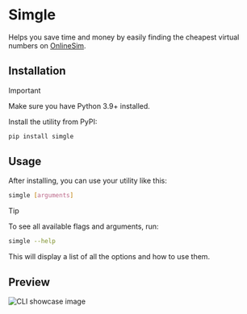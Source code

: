 # Simgle
Helps you save time and money by easily finding the cheapest virtual numbers on [OnlineSim](https://onlinesim.io).

## Installation
> [!IMPORTANT]
> Make sure you have Python 3.9+ installed.

Install the utility from PyPI:
```sh
pip install simgle
```

## Usage
After installing, you can use your utility like this:
```sh
simgle [arguments]
```

> [!TIP]
> To see all available flags and arguments, run:
> ```sh
> simgle --help
> ```
> This will display a list of all the options and how to use them.

## Preview
![CLI showcase image](images/preview.png)
